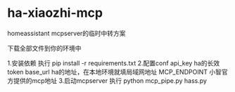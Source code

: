 # ha-xiaozhi-mcp
homeassistant mcpserver的临时中转方案

下载全部文件到你的环境中

1.安装依赖
  执行 pip install -r requirements.txt
2.配置conf
  api_key ha的长效token
  base_url ha的地址，在本地环境就填局域网地址
  MCP_ENDPOINT 小智官方提供的mcp地址
3.启动mcpserver
  执行 python mcp_pipe.py hass.py

